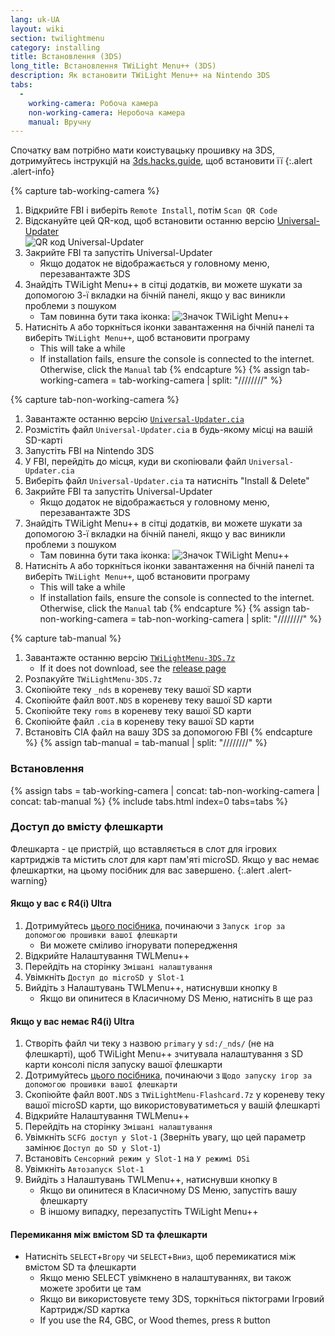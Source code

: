 ```yaml
---
lang: uk-UA
layout: wiki
section: twilightmenu
category: installing
title: Встановлення (3DS)
long_title: Встановлення TWiLight Menu++ (3DS)
description: Як встановити TWiLight Menu++ на Nintendo 3DS
tabs:
  - 
    working-camera: Робоча камера
    non-working-camera: Неробоча камера
    manual: Вручну
---
```


Спочатку вам потрібно мати коистувацьку прошивку на 3DS, дотримуйтесь інструкцій на [3ds.hacks.guide](https://3ds.hacks.guide), щоб встановити її
{:.alert .alert-info}

{% capture tab-working-camera %}
1. Відкрийте FBI і виберіть `Remote Install`, потім `Scan QR Code`
1. Відскануйте цей QR-код, щоб встановити останню версію [Universal-Updater](https://github.com/Universal-Team/Universal-Updater)<br> ![QR код Universal-Updater](https://db.universal-team.net/assets/images/qr/universal-updater-cia.png)
1. Закрийте FBI та запустіть Universal-Updater
    - Якщо додаток не відображається у головному меню, перезавантажте 3DS
1. Знайдіть TWiLight Menu++ в сітці додатків, ви можете шукати за допомогою 3-ї вкладки на бічній панелі, якщо у вас виникли проблеми з пошуком
    - Там повинна бути така іконка: ![Значок TWiLight Menu++](https://raw.githubusercontent.com/DS-Homebrew/TWiLightMenu/master/booter/icon.bmp)
1. Натисніть <kbd class="face">A</kbd> або торкніться іконки завантаження на бічній панелі та виберіть `TWiLight Menu++`, щоб встановити програму
    - This will take a while
    - If installation fails, ensure the console is connected to the internet. Otherwise, click the `Manual` tab
{% endcapture %}
{% assign tab-working-camera = tab-working-camera | split: "////////" %}

{% capture tab-non-working-camera %}
1. Завантажте останню версію [`Universal-Updater.cia`](https://github.com/Universal-Team/Universal-Updater/releases/latest/download/Universal-Updater.cia)
1. Розмістіть файл `Universal-Updater.cia` в будь-якому місці на вашій SD-карті
1. Запустіть FBI на Nintendo 3DS
1. У FBI, перейдіть до місця, куди ви скопіювали файл `Universal-Updater.cia`
1. Виберіть файл `Universal-Updater.cia` та натисніть "Install & Delete"
1. Закрийте FBI та запустіть Universal-Updater
    - Якщо додаток не відображається у головному меню, перезавантажте 3DS
1. Знайдіть TWiLight Menu++ в сітці додатків, ви можете шукати за допомогою 3-ї вкладки на бічній панелі, якщо у вас виникли проблеми з пошуком
    - Там повинна бути така іконка: ![Значок TWiLight Menu++](https://raw.githubusercontent.com/DS-Homebrew/TWiLightMenu/master/booter/icon.bmp)
1. Натисніть <kbd class="face">A</kbd> або торкніться іконки завантаження на бічній панелі та виберіть `TWiLight Menu++`, щоб встановити програму
    - This will take a while
    - If installation fails, ensure the console is connected to the internet. Otherwise, click the `Manual` tab
{% endcapture %}
{% assign tab-non-working-camera = tab-non-working-camera | split: "////////" %}

{% capture tab-manual %}
1. Завантажте останню версію [`TWiLightMenu-3DS.7z`](https://github.com/DS-Homebrew/TWiLightMenu/releases/latest/download/TWiLightMenu-3DS.7z)
    - If it does not download, see the [release page](https://github.com/DS-Homebrew/TWiLightMenu/releases/latest)
1. Розпакуйте `TWiLightMenu-3DS.7z`
1. Скопіюйте теку `_nds` в кореневу теку вашої SD карти
1. Скопіюйте файл `BOOT.NDS` в кореневу теку вашої SD карти
1. Скопіюйте теку `roms` в кореневу теку вашої SD карти
1. Скопіюйте файл `.cia` в кореневу теку вашої SD карти
1. Встановіть CIA файл на вашу 3DS за допомогою FBI
{% endcapture %}
{% assign tab-manual = tab-manual | split: "////////" %}

### Встановлення

{% assign tabs = tab-working-camera | concat: tab-non-working-camera | concat: tab-manual %}
{% include tabs.html index=0 tabs=tabs %}

### Доступ до вмісту флешкарти

Флешкарта - це пристрій, що вставляється в слот для ігрових картриджів та містить слот для карт пам'яті microSD. Якщо у вас немає флешкартки, на цьому посібник для вас завершено.
{:.alert .alert-warning}

#### Якщо у вас є R4(i) Ultra

1. Дотримуйтесь [цього посібника](installing-flashcard), починаючи з `Запуск ігор за допомогою прошивки вашої флешкарти`
    - Ви можете сміливо ігнорувати попередження
1. Відкрийте Налаштування TWLMenu++
1. Перейдіть на сторінку `Змішані налаштування`
1. Увімкніть `Доступ до microSD у Slot-1`
1. Вийдіть з Налаштувань TWLMenu++, натиснувши кнопку `B`
    - Якщо ви опинитеся в Класичному DS Меню, натисніть `B` ще раз

#### Якщо у вас немає R4(i) Ultra

1. Створіть файл чи теку з назвою `primary` у `sd:/_nds/` (не на флешкарті), щоб TWiLight Menu++ зчитувала налаштування з SD карти консолі після запуску вашої флешкарти
1. Дотримуйтесь [цього посібника](installing-flashcard), починаючи з `Щодо запуску ігор за допомогою прошивки вашої флешкарти`
1. Скопіюйте файл `BOOT.NDS` з `TWiLightMenu-Flashcard.7z` у кореневу теку вашої microSD карти, що використовуватиметься у вашій флешкарті
1. Відкрийте Налаштування TWLMenu++
1. Перейдіть на сторінку `Змішані налаштування`
1. Увімкніть `SCFG доступ у Slot-1` (Зверніть увагу, що цей параметр замінює `Доступ до SD у Slot-1`)
1. Встановіть `Сенсорний режим у Slot-1` на `У режимі DSi`
1. Увімкніть `Автозапуск Slot-1`
1. Вийдіть з Налаштувань TWLMenu++, натиснувши кнопку `B`
    - Якщо ви опинитеся в Класичному DS Меню, запустіть вашу флешкарту
    - В іншому випадку, перезапустіть TWiLight Menu++

#### Перемикання між вмістом SD та флешкарти
- Натисніть `SELECT`+`Вгору` чи `SELECT`+`Вниз`, щоб перемикатися між вмістом SD та флешкарти
    - Якщо меню SELECT увімкнено в налаштуваннях, ви також можете зробити це там
    - Якщо ви використовуєте тему 3DS, торкніться піктограми Ігровий Картридж/SD картка
    - If you use the R4, GBC, or Wood themes, press `R` button
